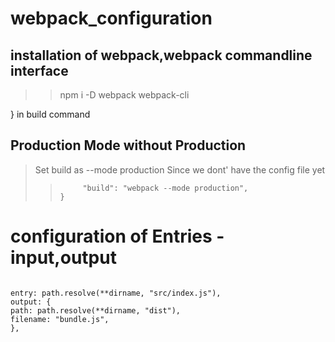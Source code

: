 # webpack_configuration

## installation of webpack,webpack commandline interface

> > npm i -D webpack webpack-cli

} in build command

## Production Mode without Production

> Set build as --mode production Since we dont' have the config file yet
>
> > ```"scripts": {
> >      "build": "webpack --mode production",
> > }
> > ```

# configuration of Entries - input,output

> >

```

entry: path.resolve(**dirname, "src/index.js"),
output: {
path: path.resolve(**dirname, "dist"),
filename: "bundle.js",
},

```

```

```
